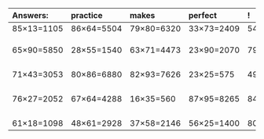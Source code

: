 | Answers: | practice | makes | perfect | ! |
| :--- | :--- | :--- | :--- | :--- |
| 85×13=1105 | 86×64=5504 | 79×80=6320 | 33×73=2409 | 54×91=4914 | 
|   |   |   |   |   | 
|   |   |   |   |   | 
|   |   |   |   |   | 
| 65×90=5850 | 28×55=1540 | 63×71=4473 | 23×90=2070 | 79×33=2607 | 
|   |   |   |   |   | 
|   |   |   |   |   | 
|   |   |   |   |   | 
|   |   |   |   |   | 
| 71×43=3053 | 80×86=6880 | 82×93=7626 | 23×25=575 | 49×58=2842 | 
|   |   |   |   |   | 
|   |   |   |   |   | 
|   |   |   |   |   | 
|   |   |   |   |   | 
| 76×27=2052 | 67×64=4288 | 16×35=560 | 87×95=8265 | 84×14=1176 | 
|   |   |   |   |   | 
|   |   |   |   |   | 
|   |   |   |   |   | 
|   |   |   |   |   | 
| 61×18=1098 | 48×61=2928 | 37×58=2146 | 56×25=1400 | 80×89=7120 | 

